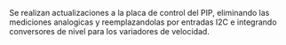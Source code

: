 Se realizan actualizaciones a la placa de control del PIP, eliminando las mediciones analogicas y reemplazandolas por entradas I2C e integrando conversores de nivel para los variadores de velocidad.
